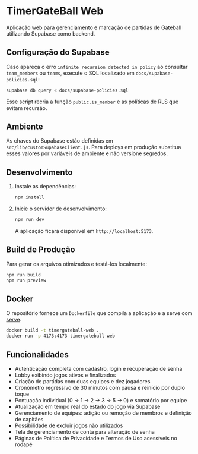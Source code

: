 # TimerGateBall Web

Aplicação web para gerenciamento e marcação de partidas de Gateball utilizando Supabase como backend.

## Configuração do Supabase

Caso apareça o erro `infinite recursion detected in policy` ao consultar `team_members` ou `teams`, execute o SQL localizado em `docs/supabase-policies.sql`:

```bash
supabase db query < docs/supabase-policies.sql
```

Esse script recria a função `public.is_member` e as políticas de RLS que evitam recursão.

## Ambiente

As chaves do Supabase estão definidas em `src/lib/customSupabaseClient.js`. Para deploys em produção substitua esses valores por variáveis de ambiente e não versione segredos.

## Desenvolvimento

1. Instale as dependências:
   ```bash
   npm install
   ```
2. Inicie o servidor de desenvolvimento:
   ```bash
   npm run dev
   ```
   A aplicação ficará disponível em `http://localhost:5173`.

## Build de Produção

Para gerar os arquivos otimizados e testá-los localmente:

```bash
npm run build
npm run preview
```

## Docker

O repositório fornece um `Dockerfile` que compila a aplicação e a serve com [serve](https://www.npmjs.com/package/serve).

```bash
docker build -t timergateball-web .
docker run -p 4173:4173 timergateball-web
```

## Funcionalidades

- Autenticação completa com cadastro, login e recuperação de senha
- Lobby exibindo jogos ativos e finalizados
- Criação de partidas com duas equipes e dez jogadores
- Cronômetro regressivo de 30 minutos com pausa e reinício por duplo toque
- Pontuação individual (0 → 1 → 2 → 3 → 5 → 0) e somatório por equipe
- Atualização em tempo real do estado do jogo via Supabase
- Gerenciamento de equipes: adição ou remoção de membros e definição de capitães
- Possibilidade de excluir jogos não utilizados
- Tela de gerenciamento de conta para alteração de senha
- Páginas de Política de Privacidade e Termos de Uso acessíveis no rodapé
